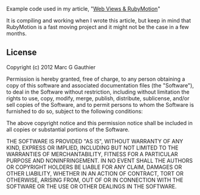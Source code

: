 Example code used in my article, "[Web Views & RubyMotion](http://marcgg.com/blog/2012/11/12/webviews-javascript-ios-rubymotion/)"

It is compiling and working when I wrote this article, but keep in mind that RubyMotion is a fast moving project and it might not be the case in a few months.

## License

Copyright (c) 2012 Marc G Gauthier

Permission is hereby granted, free of charge, to any person obtaining
a copy of this software and associated documentation files (the
"Software"), to deal in the Software without restriction, including
without limitation the rights to use, copy, modify, merge, publish,
distribute, sublicense, and/or sell copies of the Software, and to
permit persons to whom the Software is furnished to do so, subject to
the following conditions:

The above copyright notice and this permission notice shall be
included in all copies or substantial portions of the Software.

THE SOFTWARE IS PROVIDED "AS IS", WITHOUT WARRANTY OF ANY KIND,
EXPRESS OR IMPLIED, INCLUDING BUT NOT LIMITED TO THE WARRANTIES OF
MERCHANTABILITY, FITNESS FOR A PARTICULAR PURPOSE AND
NONINFRINGEMENT. IN NO EVENT SHALL THE AUTHORS OR COPYRIGHT HOLDERS BE
LIABLE FOR ANY CLAIM, DAMAGES OR OTHER LIABILITY, WHETHER IN AN ACTION
OF CONTRACT, TORT OR OTHERWISE, ARISING FROM, OUT OF OR IN CONNECTION
WITH THE SOFTWARE OR THE USE OR OTHER DEALINGS IN THE SOFTWARE.
